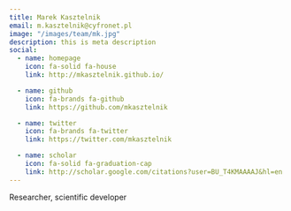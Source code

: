 ```yaml
---
title: Marek Kasztelnik
email: m.kasztelnik@cyfronet.pl
image: "/images/team/mk.jpg"
description: this is meta description
social:
  - name: homepage
    icon: fa-solid fa-house
    link: http://mkasztelnik.github.io/

  - name: github
    icon: fa-brands fa-github
    link: https://github.com/mkasztelnik

  - name: twitter
    icon: fa-brands fa-twitter
    link: https://twitter.com/mkasztelnik

  - name: scholar
    icon: fa-solid fa-graduation-cap
    link: http://scholar.google.com/citations?user=BU_T4KMAAAAJ&hl=en
---
```


Researcher, scientific developer
